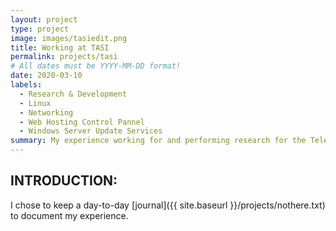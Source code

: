 ```yaml
---
layout: project
type: project
image: images/tasiedit.png
title: Working at TASI
permalink: projects/tasi
# All dates must be YYYY-MM-DD format!
date: 2020-03-10
labels:
  - Research & Development
  - Linux
  - Networking
  - Web Hosting Control Pannel
  - Windows Server Update Services
summary: My experience working for and performing research for the Telecommunications and Social Research Program at the University of Hawaii.
---
```


## INTRODUCTION:
I chose to keep a day-to-day [journal]({{ site.baseurl }}/projects/nothere.txt) to document my experience.
